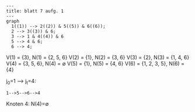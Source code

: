 ```mermaid
---
title: blatt 7 aufg. 1
---
graph
  1((1)) --> 2((2)) & 5((5)) & 6((6));
  2 --> 3((3)) & 6;
  3 --> 1 & 4((4)) & 6
  5 --> 4 & 6;
  6 --> 4;
```

V(1) = {3}, N(1) = {2, 5, 6} V(2) = {1}, N(2) = {3, 6} V(3) = {2}, N(3) = {1, 4, 6} V(4) = {3, 5, 6}, N(4) = ∅
V(5) = {1}, N(5) = {4, 6} V(6) = {1, 2, 3, 5}, N(6) = {4}

j<sub>0</sub>=1 --> j<sub>t</sub>=4:

```ṁermaid
1-->5-->6-->4
```

Knoten 4: N(4)=∅

